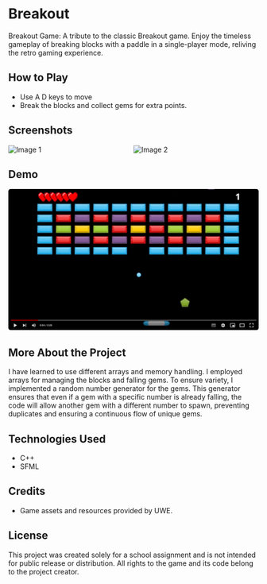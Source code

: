 # Breakout

Breakout Game: A tribute to the classic Breakout game. Enjoy the timeless gameplay of breaking blocks with a paddle in a single-player mode, reliving the retro gaming experience.
## How to Play

- Use A D keys to move
- Break the blocks and collect gems for extra points.

## Screenshots
<div style="display: flex; justify-content: center;">
  <img src="https://github.com/MonikaBukov/breakout/assets/135535997/65f36c05-cc56-4e88-b476-b9fc40edd039" width="400" alt="Image 1">
  <img src="https://github.com/MonikaBukov/breakout/assets/135535997/4a82c69d-900a-402d-98ea-ad28cfe9f0f1" width="400" alt="Image 2">
</div>

## Demo
[![YouTube Video](https://github.com/MonikaBukov/breakout/blob/main/Data/Images/breakoutp.png)](https://youtu.be/rCkQ_khmGs0)

## More About the Project

I have learned to use different arrays and memory handling. I employed arrays for managing the blocks and falling gems. To ensure variety, I implemented a random number generator for the gems. This generator ensures that even if a gem with a specific number is already falling, the code will allow another gem with a different number to spawn, preventing duplicates and ensuring a continuous flow of unique gems.

## Technologies Used

- C++
- SFML

## Credits

- Game assets and resources provided by UWE.

## License

This project was created solely for a school assignment and is not intended for public release or distribution. All rights to the game and its code belong to the project creator.


